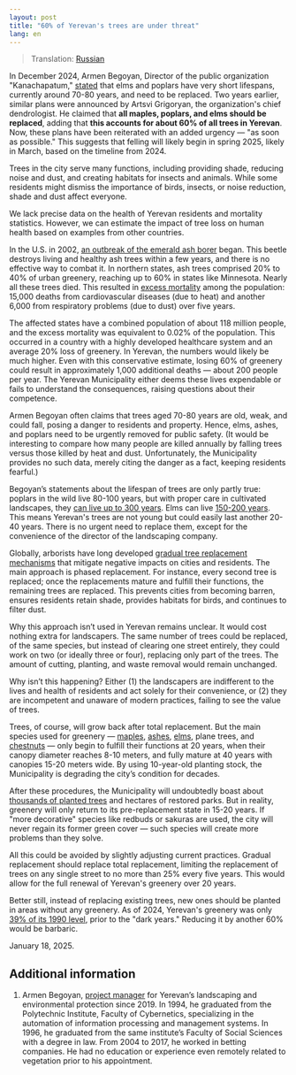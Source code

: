 ```yaml
---
layout: post
title: "60% of Yerevan's trees are under threat"
lang: en
---
```


> Translation: [Russian](/pubs/60-percent/ru/)

In December 2024, Armen Begoyan, Director of the public organization "Kanachapatum," [stated](https://news.am/rus/news/857434.html) that elms and poplars have very short lifespans, currently around 70-80 years, and need to be replaced. Two years earlier, similar plans were announced by Artsvi Grigoryan, the organization's chief dendrologist. He claimed that **all maples, poplars, and elms should be replaced**, adding that **this accounts for about 60% of all trees in Yerevan**. Now, these plans have been reiterated with an added urgency — "as soon as possible." This suggests that felling will likely begin in spring 2025, likely in March, based on the timeline from 2024.

Trees in the city serve many functions, including providing shade, reducing noise and dust, and creating habitats for insects and animals. While some residents might dismiss the importance of birds, insects, or noise reduction, shade and dust affect everyone.

We lack precise data on the health of Yerevan residents and mortality statistics. However, we can estimate the impact of tree loss on human health based on examples from other countries.

In the U.S. in 2002, [an outbreak of the emerald ash borer](https://www.aphis.usda.gov/plant-pests-diseases/eab) began. This beetle destroys living and healthy ash trees within a few years, and there is no effective way to combat it. In northern states, ash trees comprised 20% to 40% of urban greenery, reaching up to 60% in states like Minnesota. Nearly all these trees died. This resulted in [excess mortality](https://www.ajpmonline.org/article/S0749-3797%2812%2900804-5/abstract) among the population: 15,000 deaths from cardiovascular diseases (due to heat) and another 6,000 from respiratory problems (due to dust) over five years.

The affected states have a combined population of about 118 million people, and the excess mortality was equivalent to 0.02% of the population. This occurred in a country with a highly developed healthcare system and an average 20% loss of greenery. In Yerevan, the numbers would likely be much higher. Even with this conservative estimate, losing 60% of greenery could result in approximately 1,000 additional deaths — about 200 people per year. The Yerevan Municipality either deems these lives expendable or fails to understand the consequences, raising questions about their competence.

Armen Begoyan often claims that trees aged 70-80 years are old, weak, and could fall, posing a danger to residents and property. Hence, elms, ashes, and poplars need to be urgently removed for public safety. (It would be interesting to compare how many people are killed annually by falling trees versus those killed by heat and dust. Unfortunately, the Municipality provides no such data, merely citing the danger as a fact, keeping residents fearful.)

Begoyan’s statements about the lifespan of trees are only partly true: poplars in the wild live 80-100 years, but with proper care in cultivated landscapes, they [can live up to 300 years](https://forest.jrc.ec.europa.eu/media/atlas/Populus_alba.pdf). Elms can live [150-200 years](https://mhnsw.au/stories/plant-your-history/incredible-chinese-elm-tree-elizabeth-farm/). This means Yerevan's trees are not young but could easily last another 20-40 years. There is no urgent need to replace them, except for the convenience of the director of the landscaping company.

Globally, arborists have long developed [gradual tree replacement mechanisms](https://www.ncpc.gov/initiatives/treereplacement/) that mitigate negative impacts on cities and residents. The main approach is phased replacement. For instance, every second tree is replaced; once the replacements mature and fulfill their functions, the remaining trees are replaced. This prevents cities from becoming barren, ensures residents retain shade, provides habitats for birds, and continues to filter dust.

Why this approach isn’t used in Yerevan remains unclear. It would cost nothing extra for landscapers. The same number of trees could be replaced, of the same species, but instead of clearing one street entirely, they could work on two (or ideally three or four), replacing only part of the trees. The amount of cutting, planting, and waste removal would remain unchanged.

Why isn’t this happening? Either (1) the landscapers are indifferent to the lives and health of residents and act solely for their convenience, or (2) they are incompetent and unaware of modern practices, failing to see the value of trees.

Trees, of course, will grow back after total replacement. But the main species used for greenery — [maples](https://landscape.ru/plant/acer/platanoides/), [ashes](https://landscape.ru/plant/fraxinus/excelsior/), [elms](https://landscape.ru/plant/ulmus/laevis/), plane trees, and [chestnuts](https://landscape.ru/plant/aesculus/hippocastanum/) — only begin to fulfill their functions at 20 years, when their canopy diameter reaches 8-10 meters, and fully mature at 40 years with canopies 15-20 meters wide. By using 10-year-old planting stock, the Municipality is degrading the city’s condition for decades.

After these procedures, the Municipality will undoubtedly boast about [thousands of planted trees](https://www.instagram.com/p/DCbp2vivlb6/) and hectares of restored parks. But in reality, greenery will only return to its pre-replacement state in 15-20 years. If "more decorative" species like redbuds or sakuras are used, the city will never regain its former green cover — such species will create more problems than they solve.

All this could be avoided by slightly adjusting current practices. Gradual replacement should replace total replacement, limiting the replacement of trees on any single street to no more than 25% every five years. This would allow for the full renewal of Yerevan's greenery over 20 years.

Better still, instead of replacing existing trees, new ones should be planted in areas without any greenery. As of 2024, Yerevan's greenery was only [39% of its 1990 level](https://www.ecolur.org/files/uploads/2023%20new/Yerevan%20GCAP%20reports/reportonyerevangcaparmcompressed.pdf), prior to the "dark years." Reducing it by another 60% would be barbaric.

January 18, 2025.

## Additional information

1. Armen Begoyan, [project manager](https://greenyerevan.am/teams/%d5%bf%d5%ab%d5%a3%d6%80%d5%a1%d5%b6-%d5%b0%d5%a1%d5%af%d5%b8%d5%a2%d5%b5%d5%a1%d5%b6/) for Yerevan’s landscaping and environmental protection since 2019. In 1994, he graduated from the Polytechnic Institute, Faculty of Cybernetics, specializing in the automation of information processing and management systems. In 1996, he graduated from the same institute’s Faculty of Social Sciences with a degree in law. From 2004 to 2017, he worked in betting companies. He had no education or experience even remotely related to vegetation prior to his appointment.
